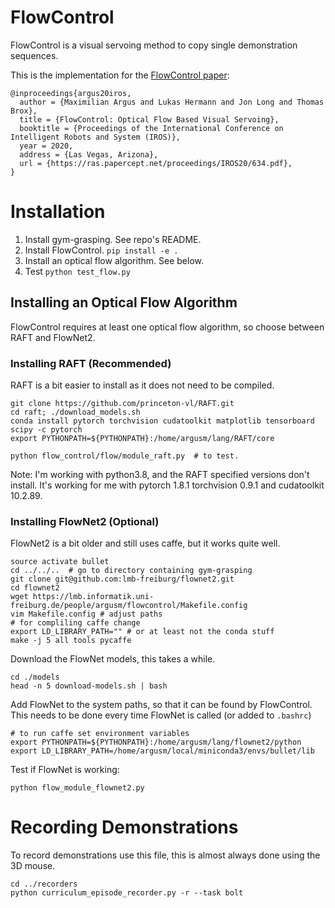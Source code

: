 # FlowControl

FlowControl is a visual servoing method to copy single demonstration sequences.

This is the implementation for the [FlowControl paper](https://lmb.informatik.uni-freiburg.de/projects/flowcontrol/):

```
@inproceedings{argus20iros,
  author = {Maximilian Argus and Lukas Hermann and Jon Long and Thomas Brox},
  title = {FlowControl: Optical Flow Based Visual Servoing},
  booktitle = {Proceedings of the International Conference on Intelligent Robots and System (IROS)},
  year = 2020,
  address = {Las Vegas, Arizona},
  url = {https://ras.papercept.net/proceedings/IROS20/634.pdf},
}
```


# Installation

1. Install gym-grasping. See repo's README.
2. Install FlowControl. ```pip install -e .```
3. Install an optical flow algorithm. See below.
4. Test ```python test_flow.py```


## Installing an Optical Flow Algorithm

FlowControl requires  at least one optical flow algorithm, so choose between RAFT and FlowNet2.


### Installing RAFT (Recommended)

RAFT is a bit easier to install as it does not need to be compiled.
```
git clone https://github.com/princeton-vl/RAFT.git
cd raft; ./download_models.sh
conda install pytorch torchvision cudatoolkit matplotlib tensorboard scipy -c pytorch
export PYTHONPATH=${PYTHONPATH}:/home/argusm/lang/RAFT/core

python flow_control/flow/module_raft.py  # to test.
```

Note: I'm working with python3.8, and the RAFT specified versions don't
install. It's working for me with pytorch 1.8.1 torchvision 0.9.1 and
cudatoolkit 10.2.89.


### Installing FlowNet2 (Optional)

FlowNet2 is a bit older and still uses caffe, but it works quite well.

```
source activate bullet
cd ../../..  # go to directory containing gym-grasping
git clone git@github.com:lmb-freiburg/flownet2.git
cd flownet2
wget https://lmb.informatik.uni-freiburg.de/people/argusm/flowcontrol/Makefile.config
vim Makefile.config # adjust paths
# for compliling caffe change
export LD_LIBRARY_PATH="" # or at least not the conda stuff
make -j 5 all tools pycaffe
```

Download the FlowNet models, this takes a while.
```
cd ./models
head -n 5 download-models.sh | bash
```

Add FlowNet to the system paths, so that it can be found by FlowControl.
This needs to be done every time FlowNet is called (or added to `.bashrc`)

```
# to run caffe set environment variables
export PYTHONPATH=${PYTHONPATH}:/home/argusm/lang/flownet2/python
export LD_LIBRARY_PATH=/home/argusm/local/miniconda3/envs/bullet/lib
```

Test if FlowNet is working:
```
python flow_module_flownet2.py
```


# Recording Demonstrations

To record demonstrations use this file, this is almost always done using the 3D mouse.

```
cd ../recorders
python curriculum_episode_recorder.py -r --task bolt
```
